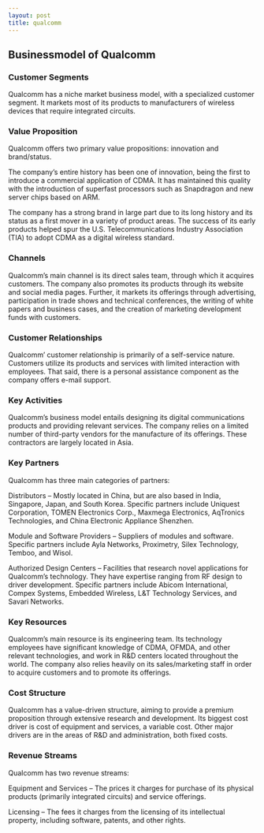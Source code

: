 ```yaml
---
layout: post
title: qualcomm
---
```


Businessmodel of Qualcomm
--------------------------

### Customer Segments

Qualcomm has a niche market business model, with a specialized customer segment. It markets most of its products to manufacturers of wireless devices that require integrated circuits.

### Value Proposition

Qualcomm offers two primary value propositions: innovation and brand/status.

The company’s entire history has been one of innovation, being the first to introduce a commercial application of CDMA. It has maintained this quality with the introduction of superfast processors such as Snapdragon and new server chips based on ARM.

The company has a strong brand in large part due to its long history and its status as a first mover in a variety of product areas. The success of its early products helped spur the U.S. Telecommunications Industry Association (TIA) to adopt CDMA as a digital wireless standard.

### Channels

Qualcomm’s main channel is its direct sales team, through which it acquires customers. The company also promotes its products through its website and social media pages. Further, it markets its offerings through advertising, participation in trade shows and technical conferences, the writing of white papers and business cases, and the creation of marketing development funds with customers.

### Customer Relationships

Qualcomm’ customer relationship is primarily of a self-service nature. Customers utilize its products and services with limited interaction with employees. That said, there is a personal assistance component as the company offers e-mail support.

### Key Activities

Qualcomm’s business model entails designing its digital communications products and providing relevant services. The company relies on a limited number of third-party vendors for the manufacture of its offerings. These contractors are largely located in Asia.

### Key Partners

Qualcomm has three main categories of partners:

Distributors – Mostly located in China, but are also based in India, Singapore, Japan, and South Korea. Specific partners include Uniquest Corporation, TOMEN Electronics Corp., Maxmega Electronics, AqTronics Technologies, and China Electronic Appliance Shenzhen.

Module and Software Providers – Suppliers of modules and software. Specific partners include Ayla Networks, Proximetry, Silex Technology, Temboo, and Wisol.

Authorized Design Centers – Facilities that research novel applications for Qualcomm’s technology. They have expertise ranging from RF design to driver development. Specific partners include Abicom International, Compex Systems, Embedded Wireless, L&T Technology Services, and Savari Networks.

### Key Resources

Qualcomm’s main resource is its engineering team. Its technology employees have significant knowledge of CDMA, OFMDA, and other relevant technologies, and work in R&D centers located throughout the world. The company also relies heavily on its sales/marketing staff in order to acquire customers and to promote its offerings.

### Cost Structure

Qualcomm has a value-driven structure, aiming to provide a premium proposition through extensive research and development. Its biggest cost driver is cost of equipment and services, a variable cost. Other major drivers are in the areas of R&D and administration, both fixed costs.

### Revenue Streams

Qualcomm has two revenue streams:

Equipment and Services – The prices it charges for purchase of its physical products (primarily integrated circuits) and service offerings.

Licensing – The fees it charges from the licensing of its intellectual property, including software, patents, and other rights.
